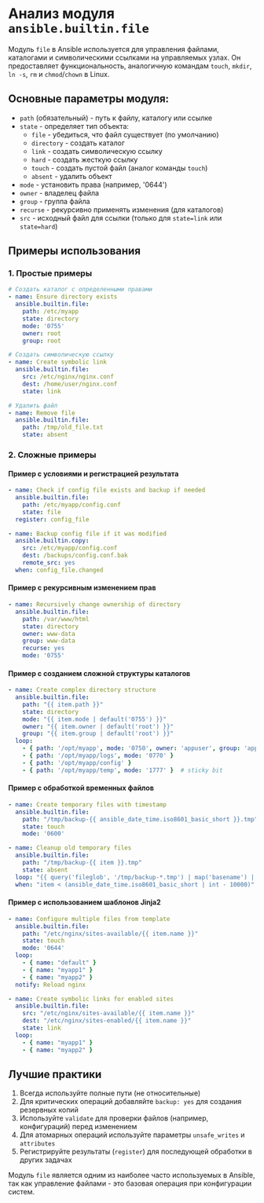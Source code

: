 # Анализ модуля `ansible.builtin.file`

Модуль `file` в Ansible используется для управления файлами, каталогами и символическими ссылками на управляемых узлах. Он предоставляет функциональность, аналогичную командам `touch`, `mkdir`, `ln -s`, `rm` и `chmod`/`chown` в Linux.

## Основные параметры модуля:

- `path` (обязательный) - путь к файлу, каталогу или ссылке
- `state` - определяет тип объекта:
  - `file` - убедиться, что файл существует (по умолчанию)
  - `directory` - создать каталог
  - `link` - создать символическую ссылку
  - `hard` - создать жесткую ссылку
  - `touch` - создать пустой файл (аналог команды `touch`)
  - `absent` - удалить объект
- `mode` - установить права (например, '0644')
- `owner` - владелец файла
- `group` - группа файла
- `recurse` - рекурсивно применять изменения (для каталогов)
- `src` - исходный файл для ссылки (только для `state=link` или `state=hard`)

## Примеры использования

### 1. Простые примеры

```yaml
# Создать каталог с определенными правами
- name: Ensure directory exists
  ansible.builtin.file:
    path: /etc/myapp
    state: directory
    mode: '0755'
    owner: root
    group: root

# Создать символическую ссылку
- name: Create symbolic link
  ansible.builtin.file:
    src: /etc/nginx/nginx.conf
    dest: /home/user/nginx.conf
    state: link

# Удалить файл
- name: Remove file
  ansible.builtin.file:
    path: /tmp/old_file.txt
    state: absent
```

### 2. Сложные примеры

#### Пример с условиями и регистрацией результата

```yaml
- name: Check if config file exists and backup if needed
  ansible.builtin.file:
    path: /etc/myapp/config.conf
    state: file
  register: config_file

- name: Backup config file if it was modified
  ansible.builtin.copy:
    src: /etc/myapp/config.conf
    dest: /backups/config.conf.bak
    remote_src: yes
  when: config_file.changed
```

#### Пример с рекурсивным изменением прав

```yaml
- name: Recursively change ownership of directory
  ansible.builtin.file:
    path: /var/www/html
    state: directory
    owner: www-data
    group: www-data
    recurse: yes
    mode: '0755'
```

#### Пример с созданием сложной структуры каталогов

```yaml
- name: Create complex directory structure
  ansible.builtin.file:
    path: "{{ item.path }}"
    state: directory
    mode: "{{ item.mode | default('0755') }}"
    owner: "{{ item.owner | default('root') }}"
    group: "{{ item.group | default('root') }}"
  loop:
    - { path: '/opt/myapp', mode: '0750', owner: 'appuser', group: 'appgroup' }
    - { path: '/opt/myapp/logs', mode: '0770' }
    - { path: '/opt/myapp/config' }
    - { path: '/opt/myapp/temp', mode: '1777' }  # sticky bit
```

#### Пример с обработкой временных файлов

```yaml
- name: Create temporary files with timestamp
  ansible.builtin.file:
    path: "/tmp/backup-{{ ansible_date_time.iso8601_basic_short }}.tmp"
    state: touch
    mode: '0600'

- name: Cleanup old temporary files
  ansible.builtin.file:
    path: "/tmp/backup-{{ item }}.tmp"
    state: absent
  loop: "{{ query('fileglob', '/tmp/backup-*.tmp') | map('basename') | map('regex_replace', 'backup-(.*)\\.tmp', '\\1') | list }}"
  when: "item < (ansible_date_time.iso8601_basic_short | int - 10000)"
```

#### Пример с использованием шаблонов Jinja2

```yaml
- name: Configure multiple files from template
  ansible.builtin.file:
    path: "/etc/nginx/sites-available/{{ item.name }}"
    state: touch
    mode: '0644'
  loop:
    - { name: "default" }
    - { name: "myapp1" }
    - { name: "myapp2" }
  notify: Reload nginx

- name: Create symbolic links for enabled sites
  ansible.builtin.file:
    src: "/etc/nginx/sites-available/{{ item.name }}"
    dest: "/etc/nginx/sites-enabled/{{ item.name }}"
    state: link
  loop:
    - { name: "myapp1" }
    - { name: "myapp2" }
```

## Лучшие практики

1. Всегда используйте полные пути (не относительные)
2. Для критических операций добавляйте `backup: yes` для создания резервных копий
3. Используйте `validate` для проверки файлов (например, конфигураций) перед изменением
4. Для атомарных операций используйте параметры `unsafe_writes` и `attributes`
5. Регистрируйте результаты (`register`) для последующей обработки в других задачах

Модуль `file` является одним из наиболее часто используемых в Ansible, так как управление файлами - это базовая операция при конфигурации систем.
